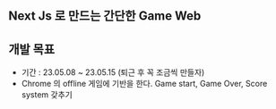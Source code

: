 ## Next Js 로 만드는 간단한 Game Web

## 개발 목표

- 기간 : 23.05.08 ~ 23.05.15 (퇴근 후 꼭 조금씩 만들자)
- Chrome 의 offline 게임에 기반을 한다. Game start, Game Over, Score system 갖추기
